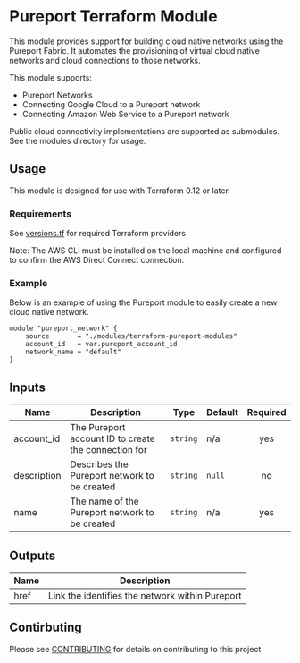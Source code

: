 # Pureport Terraform Module

This module provides support for building cloud native networks using the 
Pureport Fabric.  It automates the provisioning of virtual cloud native networks
and cloud connections to those networks.  

This module supports:

  * Pureport Networks
  * Connecting Google Cloud to a Pureport network
  * Connecting Amazon Web Service to a Pureport network

Public cloud connectivity implementations are supported as submodules.  See 
the modules directory for usage.

## Usage 

This module is designed for use with Terraform 0.12 or later.

### Requirements

See [versions.tf](versions.tf) for required Terraform providers

Note: The AWS CLI must be installed on the local machine and configured to 
confirm the AWS Direct Connect connection.

### Example

Below is an example of using the Pureport module to easily create a new
cloud native network.

```hcl
module "pureport_network" {
    source       = "./modules/terraform-pureport-modules"
    account_id   = var.pureport_account_id
    network_name = "default"
}

```

<!-- BEGINNING OF PRE-COMMIT-TERRAFORM DOCS HOOK -->
## Inputs

| Name | Description | Type | Default | Required |
|------|-------------|------|---------|:--------:|
| account\_id | The Pureport account ID to create the connection for | `string` | n/a | yes |
| description | Describes the Pureport network to be created | `string` | `null` | no |
| name | The name of the Pureport network to be created | `string` | n/a | yes |

## Outputs

| Name | Description |
|------|-------------|
| href | Link the identifies the network within Pureport |

<!-- END OF PRE-COMMIT-TERRAFORM DOCS HOOK -->


## Contirbuting

Please see [CONTRIBUTING](contributing.md) for details on contributing to this project
